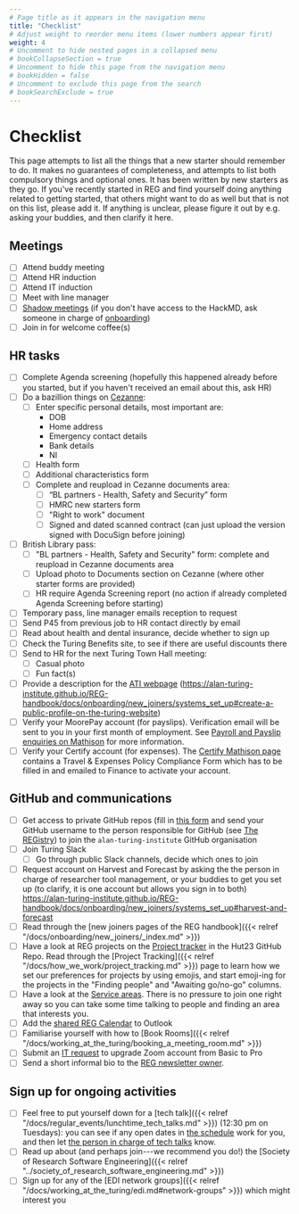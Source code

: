 ```yaml
---
# Page title as it appears in the navigation menu
title: "Checklist"
# Adjust weight to reorder menu items (lower numbers appear first)
weight: 4
# Uncomment to hide nested pages in a collapsed menu
# bookCollapseSection = true
# Uncomment to hide this page from the navigation menu
# bookHidden = false
# Uncomment to exclude this page from the search
# bookSearchExclude = true
---
```


# Checklist

This page attempts to list all the things that a new starter should remember to do.
It makes no guarantees of completeness, and attempts to list both compulsory things and optional ones.
It has been written by new starters as they go.
If you've recently started in REG and find yourself doing anything related to getting started, that others might want to do as well but that is not on this list, please add it.
If anything is unclear, please figure it out by e.g. asking your buddies, and then clarify it here.

## Meetings

- [ ] Attend buddy meeting
- [ ] Attend HR induction
- [ ] Attend IT induction
- [ ] Meet with line manager
- [ ] [Shadow meetings](https://hackmd.io/nnsWP4i_SiiwlT4meOeq6g) (if you don't have access to the HackMD, ask someone in charge of [onboarding](https://github.com/alan-turing-institute/research-engineering-group/wiki/The-REGistry#documents))
- [ ] Join in for welcome coffee(s)

## HR tasks

- [ ] Complete Agenda screening (hopefully this happened already before you started, but if you haven't received an email about this, ask HR)
- [ ] Do a bazillion things on [Cezanne](https://w3.cezanneondemand.com/CezanneHR/):
    - [ ] Enter specific personal details, most important are:
        - DOB
        - Home address
        - Emergency contact details
        - Bank details
        - NI
    - [ ] Health form
    - [ ] Additional characteristics form
    - [ ] Complete and reupload in Cezanne documents area:
        - [ ] “BL partners - Health, Safety and Security” form
        - [ ] HMRC new starters form
        - [ ] "Right to work" document
        - [ ] Signed and dated scanned contract (can just upload the version signed with DocuSign before joining)
- [ ] British Library pass:
    - [ ] "BL partners - Health, Safety and Security" form: complete and reupload in Cezanne documents area
    - [ ] Upload photo to Documents section on Cezanne (where other starter forms are provided)
    - [ ] HR require Agenda Screening report (no action if already completed Agenda Screening before starting)
- [ ] Temporary pass, line manager emails reception to request
- [ ] Send P45 from previous job to HR contact directly by email
- [ ] Read about health and dental insurance, decide whether to sign up
- [ ] Check the Turing Benefits site, to see if there are useful discounts there
- [ ] Send to HR for the next Turing Town Hall meeting:
    - [ ] Casual photo
    - [ ] Fun fact(s)
- [ ] Provide a description for the [ATI webpage](https://turingcomplete.topdesk.net/tas/public/ssp/content/serviceflow?unid=35b8d40067004f9484c9fb06ade41d65&openedFromService=true) (https://alan-turing-institute.github.io/REG-handbook/docs/onboarding/new_joiners/systems_set_up#create-a-public-profile-on-the-turing-website)
- [ ] Verify your MoorePay account (for payslips). Verification email will be sent to you in your first month of employment. See [Payroll and Payslip enquiries on Mathison](https://mathison.turing.ac.uk/Interact/Pages/Content/Document.aspx?id=2277&SearchId=190970&utm_source=interact&utm_medium=quick_search&utm_term=payslip) for more information.
- [ ] Verify your Certify account (for expenses). The [Certify Mathison page](https://mathison.turing.ac.uk/Interact/Pages/Content/Document.aspx?id=2169) contains a Travel & Expenses Policy Compliance Form which has to be filled in and emailed to Finance to activate your account.

## GitHub and communications

- [ ] Get access to private GitHub repos (fill in [this form](https://forms.office.com/e/9rwSjBdfQp) and send your GitHub username to the person responsible for GitHub (see [The REGistry](https://github.com/alan-turing-institute/research-engineering-group/wiki/The-REGistry#documents)) to join the `alan-turing-institute` GitHub organisation
- [ ] Join Turing Slack
    - [ ] Go through public Slack channels, decide which ones to join
- [ ] Request account on Harvest and Forecast by asking the the person in charge of researcher tool management, or your buddies to get you set up (to clarify, it is one account but allows you sign in to both) https://alan-turing-institute.github.io/REG-handbook/docs/onboarding/new_joiners/systems_set_up#harvest-and-forecast
- [ ] Read through the [new joiners pages of the REG handbook]({{< relref "/docs/onboarding/new_joiners/_index.md" >}})
- [ ] Have a look at REG projects on the [Project tracker](https://github.com/alan-turing-institute/Hut23/projects/2) in the Hut23 GitHub Repo. Read through the [Project Tracking]({{< relref "/docs/how_we_work/project_tracking.md" >}}) page to learn how we set our preferences for projects by using emojis, and start emoji-ing for the projects in the "Finding people" and "Awaiting go/no-go" columns.
- [ ] Have a look at the [Service areas](https://github.com/alan-turing-institute/research-engineering-group/wiki/Service-areas). There is no pressure to join one right away so you can take some time talking to people and finding an area that interests you.
- [ ] Add the [shared REG Calendar](https://github.com/alan-turing-institute/research-engineering-group/wiki/Shared-REG-Calendar) to Outlook
- [ ] Familiarise yourself with how to [Book Rooms]({{< relref "/docs/working_at_the_turing/booking_a_meeting_room.md" >}})
- [ ] Submit an [IT request](https://servicedesk.turing.ac.uk/esc?id=sc_cat_item&table=sc_cat_item&sys_id=00d62ee31b65f510808eea01b24bcbbe) to upgrade Zoom account from Basic to Pro
- [ ] Send a short informal bio to the [REG newsletter owner](https://github.com/alan-turing-institute/research-engineering-group/wiki/The-REGistry#responsibilities).

## Sign up for ongoing activities

- [ ] Feel free to put yourself down for a [tech talk]({{< relref "/docs/regular_events/lunchtime_tech_talks.md" >}}) (12:30 pm on Tuesdays): you can see if any open dates in [the schedule](https://github.com/alan-turing-institute/DataScienceSkills/wiki/Lunchtime-Tech-Talks) work for you, and then let [the person in charge of tech talks](https://github.com/alan-turing-institute/research-engineering-group/wiki/The-REGistry#responsibilities) know.
- [ ] Read up about (and perhaps join---we recommend you do!) the [Society of Research Software Engineering]({{< relref "../society_of_research_software_engineering.md" >}})
- [ ] Sign up for any of the [EDI network groups]({{< relref "/docs/working_at_the_turing/edi.md#network-groups" >}}) which might interest you
